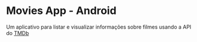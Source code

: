 # Movies App - Android

Um aplicativo para listar e visualizar informações sobre filmes usando a API do [TMDb](https://www.themoviedb.org/)